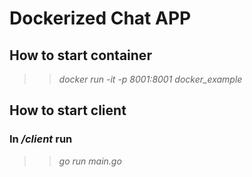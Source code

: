 # Dockerized Chat APP

## How to start container

>> *docker run -it -p 8001:8001 docker_example*   

## How to start client
### In */client* run

>> *go run main.go*
